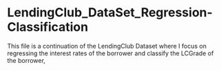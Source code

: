 # LendingClub_DataSet_Regression-Classification
This file is a continuation of the LendingClub Dataset where I focus on regressing the interest rates of the borrower and classify the LCGrade of the borrower,
